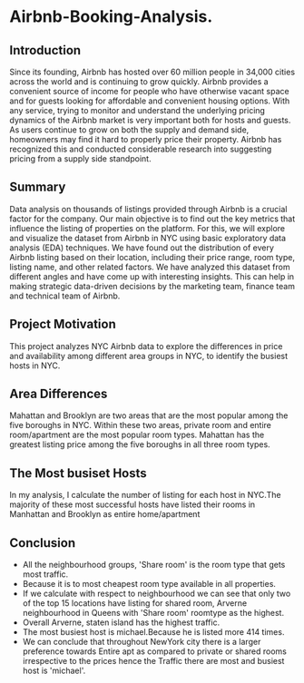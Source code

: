 # Airbnb-Booking-Analysis.
## Introduction
Since its founding, Airbnb has hosted over 60 million people in 34,000 cities across the world and is continuing to grow quickly. Airbnb provides a convenient source of income for people who have otherwise vacant space and for guests looking for affordable and convenient housing options. With any service, trying to monitor and understand the underlying pricing dynamics of the Airbnb market is very important both for hosts and guests. As users continue to grow on both the supply and demand side, homeowners may find it hard to properly price their property. Airbnb has recognized this and conducted considerable research into suggesting pricing from a supply side standpoint.

## Summary 
Data analysis on thousands of listings provided through Airbnb is a crucial factor for the company. Our main objective is to find out the key metrics that influence the listing of properties on the platform. For this, we will explore and visualize the dataset from Airbnb in NYC using basic exploratory data analysis (EDA) techniques. We have found out the distribution of every Airbnb listing based on their location, including their price range, room type, listing name, and other related factors. We have analyzed this dataset from different angles and have come up with interesting insights. This can help in making strategic data-driven decisions by the marketing team, finance team and technical team of Airbnb.

## Project Motivation
This project analyzes NYC Airbnb data to explore the differences in price and availability among different area groups in NYC, to identify the busiest hosts in NYC.

## Area Differences
Mahattan and Brooklyn are two areas that are the most popular among the five boroughs in NYC. Within these two areas, private room and entire room/apartment are the most popular room types. Mahattan has the greatest listing price among the five boroughs in all three room types.

## The Most busiset Hosts
In my analysis, I calculate the number of listing for each host in NYC.The majority of these most successful hosts have listed their rooms in Manhattan and Brooklyn as entire home/apartment

## Conclusion
* All the neighbourhood groups, 'Share room' is the room type that gets most traffic.
* Because it is to most cheapest room type available in all properties. 
* If we calculate with respect to neighbourhood we can see that only two of the top 15 locations have listing for shared room, Arverne neighbourhood in Queens with 'Share room' roomtype as the highest.
* Overall Arverne, staten island  has the highest traffic.
* The most busiest host is michael.Because he is listed more 414 times.
* We can conclude that throughout NewYork city there is a larger preference towards Entire apt as compared to private or shared rooms irrespective to the prices hence the Traffic there are most and busiest host is 'michael'.

